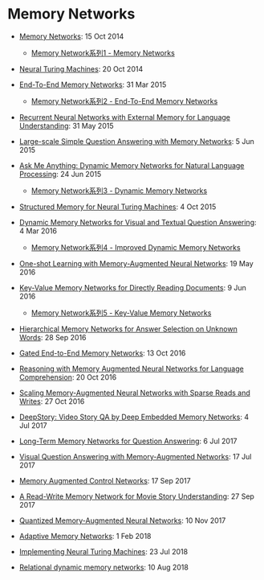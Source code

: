 # Memory Networks

* [Memory Networks](https://arxiv.org/abs/1410.3916): 15 Oct 2014  
    * [Memory Network系列1 - Memory Networks](https://hunto.github.io/memorynetworks/2018/11/05/Memory-Network%E7%B3%BB%E5%88%971-Memory-Networks.html)

* [Neural Turing Machines](https://arxiv.org/abs/1410.5401): 20 Oct 2014  

* [End-To-End Memory Networks](https://arxiv.org/abs/1503.08895): 31 Mar 2015
    * [Memory Network系列2 - End-To-End Memory Networks](https://hunto.github.io/memorynetworks/2018/11/05/Memory-Network%E7%B3%BB%E5%88%972-End-To-End-Memory-Networks.html)  

* [Recurrent Neural Networks with External Memory for Language Understanding](https://arxiv.org/abs/1506.00195): 31 May 2015  

* [Large-scale Simple Question Answering with Memory Networks](https://arxiv.org/abs/1506.02075): 5 Jun 2015  

* [Ask Me Anything: Dynamic Memory Networks for Natural Language Processing](https://arxiv.org/abs/1506.07285): 24 Jun 2015  
    * [Memory Network系列3 - Dynamic Memory Networks](https://hunto.github.io/memorynetworks/2018/11/05/Memory-Network%E7%B3%BB%E5%88%973-Dynamic-Memory-Networks.html)

* [Structured Memory for Neural Turing Machines](https://arxiv.org/abs/1510.03931): 4 Oct 2015  

* [Dynamic Memory Networks for Visual and Textual Question Answering](https://arxiv.org/abs/1603.01417): 4 Mar 2016  
    * [Memory Network系列4 - Improved Dynamic Memory Networks](https://hunto.github.io/memorynetworks/2018/11/06/Memory-Network%E7%B3%BB%E5%88%974-Improved-Dynamic-Memory-Networks.html)

* [One-shot Learning with Memory-Augmented Neural Networks](https://arxiv.org/abs/1605.06065): 19 May 2016 

* [Key-Value Memory Networks for Directly Reading Documents](https://arxiv.org/abs/1606.03126): 9 Jun 2016 
    * [Memory Network系列5 - Key-Value Memory Networks](https://hunto.github.io/memorynetworks/2018/11/14/Memory-Network%E7%B3%BB%E5%88%975-Key-Value-Memory-Networks.html)

* [Hierarchical Memory Networks for Answer Selection on Unknown Words](https://arxiv.org/abs/1609.08843): 28 Sep 2016  

* [Gated End-to-End Memory Networks](https://arxiv.org/abs/1610.04211): 13 Oct 2016  

* [Reasoning with Memory Augmented Neural Networks for Language Comprehension](https://arxiv.org/abs/1610.06454): 20 Oct 2016  

* [Scaling Memory-Augmented Neural Networks with Sparse Reads and Writes](https://arxiv.org/abs/1610.09027): 27 Oct 2016  

* [DeepStory: Video Story QA by Deep Embedded Memory Networks](https://arxiv.org/abs/1707.00836): 4 Jul 2017  

* [Long-Term Memory Networks for Question Answering](https://arxiv.org/abs/1707.01961): 6 Jul 2017  

* [Visual Question Answering with Memory-Augmented Networks](https://arxiv.org/abs/1707.04968): 17 Jul 2017  

* [Memory Augmented Control Networks](https://arxiv.org/abs/1709.05706): 17 Sep 2017  

* [A Read-Write Memory Network for Movie Story Understanding](https://arxiv.org/abs/1709.09345): 27 Sep 2017  

* [Quantized Memory-Augmented Neural Networks](https://arxiv.org/abs/1711.03712): 10 Nov 2017  

* [Adaptive Memory Networks](https://arxiv.org/abs/1802.00510): 1 Feb 2018  

* [Implementing Neural Turing Machines](https://arxiv.org/abs/1807.08518): 23 Jul 2018  

* [Relational dynamic memory networks](https://arxiv.org/abs/1808.04247): 10 Aug 2018  

